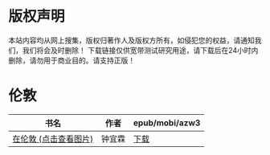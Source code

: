 # 版权声明

本站内容均从网上搜集，版权归著作人及版权方所有，如侵犯您的权益，请通知我们，我们将会及时删除！ 下载链接仅供宽带测试研究用途，请下载后在24小时内删除，请勿用于商业目的。请支持正版！

# 伦敦

| 书名 | 作者 | epub/mobi/azw3 |
| --- | --- | --- |
| [在伦敦 (点击查看图片)](https://www.dushupai.com/attachment/2024/06/07/48fcf6cd1998f41a.jpg) | 钟宜霖 | [下载](https://url89.ctfile.com/f/31084289-1357035739-a57ace?p=8866) |
